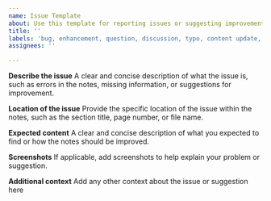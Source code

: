 ```yaml
---
name: Issue Template
about: Use this template for reporting issues or suggesting improvements related to class notes
title: ''
labels: 'bug, enhancement, question, discussion, typo, content update, duplicate, invalid, wontfix'
assignees: ''

---
```


**Describe the issue**
A clear and concise description of what the issue is, such as errors in the notes, missing information, or suggestions for improvement.

**Location of the issue**
Provide the specific location of the issue within the notes, such as the section title, page number, or file name.

**Expected content**
A clear and concise description of what you expected to find or how the notes should be improved.

**Screenshots**
If applicable, add screenshots to help explain your problem or suggestion.

**Additional context**
Add any other context about the issue or suggestion here
